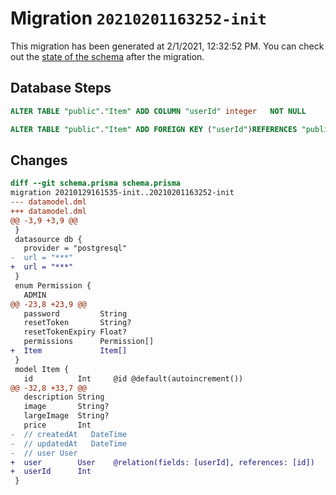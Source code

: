 # Migration `20210201163252-init`

This migration has been generated at 2/1/2021, 12:32:52 PM.
You can check out the [state of the schema](./schema.prisma) after the migration.

## Database Steps

```sql
ALTER TABLE "public"."Item" ADD COLUMN "userId" integer   NOT NULL 

ALTER TABLE "public"."Item" ADD FOREIGN KEY ("userId")REFERENCES "public"."User"("id") ON DELETE CASCADE ON UPDATE CASCADE
```

## Changes

```diff
diff --git schema.prisma schema.prisma
migration 20210129161535-init..20210201163252-init
--- datamodel.dml
+++ datamodel.dml
@@ -3,9 +3,9 @@
 }
 datasource db {
   provider = "postgresql"
-  url = "***"
+  url = "***"
 }
 enum Permission {
   ADMIN
@@ -23,8 +23,9 @@
   password         String
   resetToken       String?
   resetTokenExpiry Float?
   permissions      Permission[]
+  Item             Item[]
 }
 model Item {
   id          Int     @id @default(autoincrement())
@@ -32,8 +33,7 @@
   description String
   image       String?
   largeImage  String?
   price       Int
-  // createdAt   DateTime
-  // updatedAt   DateTime
-  // user User
+  user        User    @relation(fields: [userId], references: [id])
+  userId      Int
 }
```


